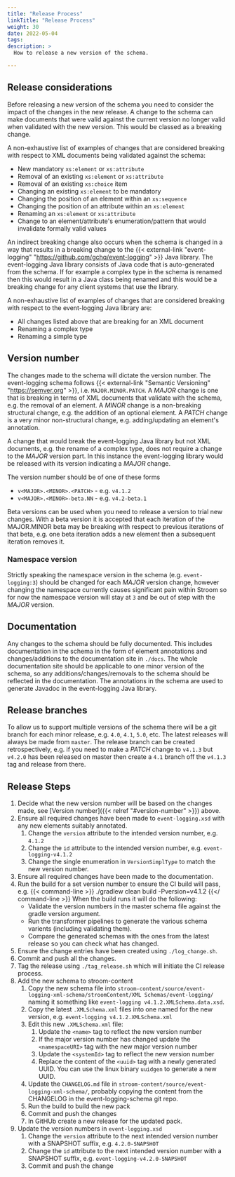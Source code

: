 ```yaml
---
title: "Release Process"
linkTitle: "Release Process"
weight: 30
date: 2022-05-04
tags: 
description: >
  How to release a new version of the schema.

---
```


## Release considerations

Before releasing a new version of the schema you need to consider the impact of the changes in the new release.
A change to the schema can make documents that were valid against the current version no longer valid when validated with the new version.
This would be classed as a breaking change.

A non-exhaustive list of examples of changes that are considered breaking with respect to XML documents being validated against the schema:

* New mandatory `xs:element` or `xs:attribute`
* Removal of an existing `xs:element` or `xs:attribute`
* Removal of an existing `xs:choice` item
* Changing an existing `xs:element` to be mandatory
* Changing the position of an element within an `xs:sequence`
* Changing the position of an attribute within an `xs:element`
* Renaming an `xs:element` or `xs:attribute`
* Change to an element/attribute's enumeration/pattern that would invalidate formally valid values

An indirect breaking change also occurs when the schema is changed in a way that results in a breaking change to the {{< external-link "event-logging" "https://github.com/gchq/event-logging" >}} Java library.
The event-logging Java library consists of Java code that is auto-generated from the schema.
If for example a complex type in the schema is renamed then this would result in a Java class being renamed and this would be a breaking change for any client systems that use the library.

A non-exhaustive list of examples of changes that are considered breaking with respect to the event-logging Java library are:

* All changes listed above that are breaking for an XML document
* Renaming a complex type
* Renaming a simple type


## Version number

The changes made to the schema will dictate the version number.
The event-logging schema follows {{< external-link "Semantic Versioning" "https://semver.org" >}}, i.e. `MAJOR.MINOR.PATCH`.
A _MAJOR_ change is one that is breaking in terms of XML documents that validate with the schema, e.g. the removal of an element.
A _MINOR_ change is a non-breaking structural change, e.g. the addition of an optional element.
A _PATCH_ change is a very minor non-structural change, e.g. adding/updating an element's annotation.

A change that would break the event-logging Java library but not XML documents, e.g. the rename of a complex type, does not require a change to the _MAJOR_ version part.
In this instance the event-logging library would be released with its version indicating a _MAJOR_ change.

The version number should be of one of these forms
* `v<MAJOR>.<MINOR>.<PATCH>` - e.g. `v4.1.2`
* `v<MAJOR>.<MINOR>-beta.NN` - e.g. `v4.2-beta.1`

Beta versions can be used when you need to release a version to trial new changes.
With a beta version it is accepted that each iteration of the MAJOR.MINOR beta may be breaking with respect to previous iterations of that beta, e.g. one beta iteration adds a new element then a subsequent iteration removes it.


### Namespace version

Strictly speaking the namespace version in the schema (e.g. `event-logging:3`) should be changed for each _MAJOR_ version change, however changing the namespace currently causes significant pain within Stroom so for now the namespace version will stay at `3` and be out of step with the _MAJOR_ version.


## Documentation

Any changes to the schema should be fully documented.
This includes documentation in the schema in the form of element annotations and changes/additions to the documentation site in `./docs`.
The whole documentation site should be applicable to one minor version of the schema, so any additions/changes/removals to the schema should be reflected in the documentation.
The annotations in the schema are used to generate Javadoc in the event-logging Java library.


## Release branches

To allow us to support multiple versions of the schema there will be a git branch for each minor release, e.g. `4.0`, `4.1`, `5.0`, etc.
The latest releases will always be made from `master`.
The release branch can be created retrospectively, e.g. if you need to make a _PATCH_ change to `v4.1.3` but `v4.2.0` has been released on master then create a `4.1` branch off the `v4.1.3` tag and release from there.


## Release Steps

1. Decide what the new version number will be based on the changes made, see [Version number]({{< relref "#version-number" >}}) above.
1. Ensure all required changes have been made to `event-logging.xsd` with any new elements suitably annotated.
    1. Change the `version` attribute to the intended version number, e.g. `4.1.2`
    1. Change the `id` attribute to the intended version number, e.g. `event-logging-v4.1.2`
    1. Change the single enumeration in `VersionSimplType` to match the new version number.
1. Ensure all required changes have been made to the documentation.
1. Run the build for a set version number to ensure the CI build will pass, e.g.
   {{< command-line >}}
   ./gradlew clean build -Pversion=v4.1.2
   {{</ command-line >}}
   When the build runs it will do the following:
   * Validate the version numbers in the master schema file against the gradle version argument.
   * Run the transformer pipelines to generate the various schema varients (including validating them).
   * Compare the generated schemas with the ones from the latest release so you can check what has changed.
1. Ensure the change entries have been created using `./log_change.sh`.
1. Commit and push all the changes.
1. Tag the release using `./tag_release.sh` which will initiate the CI release process.
1. Add the new schema to stroom-content
    1. Copy the new schema file into `stroom-content/source/event-logging-xml-schema/stroomContent/XML Schemas/event-logging/` naming it something like `event-logging v4.1.2.XMLSchema.data.xsd`.
    1. Copy the latest `.XMLSchema.xml` files into one named for the new version, e.g. `event-logging v4.1.2.XMLSchema.xml`
    1. Edit this new `.XMLSchema.xml` file:
        1. Update the `<name>` tag to reflect the new version number
        1. If the major version number has changed update the `<namespaceURI>` tag with the new major version number
        1. Update the `<systemId>` tag to reflect the new version number
        1. Replace the content of the `<uuid>` tag with a newly generated UUID.  You can use the linux binary `uuidgen` to generate a new UUID.
    1. Update the `CHANGELOG.md` file in `stroom-content/source/event-logging-xml-schema/`, probably copying the content from the CHANGELOG in the event-logging-schema git repo.
    1. Run the build to build the new pack
    1. Commit and push the changes
    1. In GitHUb create a new release for the updated pack.
1. Update the version numbers in `event-logging.xsd`
    1. Change the `version` attribute to the next intended version number with a SNAPSHOT suffix, e.g. `4.2.0-SNAPSHOT`
    1. Change the `id` attribute to the next intended version number with a SNAPSHOT suffix, e.g. `event-logging-v4.2.0-SNAPSHOT`
    1. Commit and push the change
